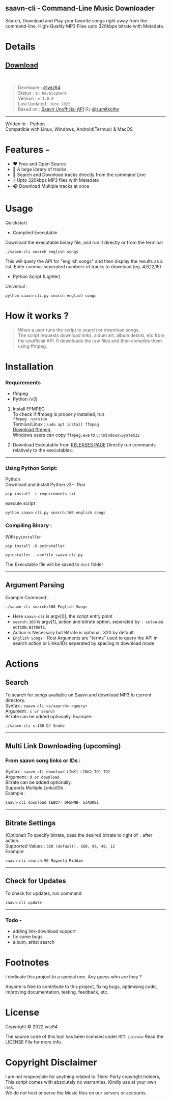 ## saavn-cli - Command-Line Music Downloader

Search, Download and Play your favorite songs right away from the command-line. High-Quality MP3 Files upto 320kbps bitrate with Metadata.
# Details

## [Download](https://github.com/wiz64/saavn-cli/releases)
<br>

> Developer : [@wiz64](https://github.com/wiz64) <br>
> Status : `In Development`<br>
> Version : `v 1.0.0`<br>
> Last Updated : `June 2022`<br>
> Based on : [Saavn Unofficial API](https://github.com/sumitkolhe/jiosaavn-api) By [@sumitkolhe](https://github.com/sumitkolhe)
---
Written in - Python <br>
Compatible with Linux, Windows, Android(Termux) & MacOS

# Features -
- ❤️ Free and Open Source
- 📙 A large library of tracks
- 🚀 Search and Download tracks directly from the command Line
- 🎶 Upto 320kbps MP3 files with Metadata
- 🎧 Download Multiple tracks at once

# Usage
Quickstart
- Compiled Executable

Download the executable binary file, and run it directly or from the terminal 

```
./saavn-cli search english songs
```
This will query the API for "english songs" and then display the results as a list. Enter comma-seperated numbers of tracks to download (eg. 4,6,12,15)

- Python Script (Lighter)

Universal :
```
python saavn-cli.py search english songs
```

# How it works ?

>When a user runs the script to search or download songs,<br> The script requests download links, album art, album details, etc from the unofficial API. It downloads the raw files and then compiles them using ffmpeg.

# Installation
### Requirements

- ffmpeg
- Python (v3)

1) Install FFMPEG
<br>To check if ffmpeg is properly installed, run<br>
`ffmpeg -version`<br>
Termius/Linux : `sudo apt install ffmpeg`<br>
[Download ffmpeg](https://ffmpeg.org/download.html)<br>
Windows users can copy `ffmpeg.exe` to `C:\Windows\System32`

2) Download Executable from [RELEASES PAGE](https://github.com/wiz64/saavn-cli/releases/)
Directly run commands relatively to the executables.

---
### Using Python Script:

 Python<br>
   Download and install Python v3+. Run

   `pip install -r requirements.txt`

execute script :

`python saavn-cli.py search:160 english songs`

### Compiling Binary :
With `pyinstaller`

`pip install -U pyinstaller`

`pyinstaller --onefile saavn-cli.py`

The Executable file will be saved to `dist` folder
<hr>

## Argument Parsing
Example Command :
```
./saavn-cli search:160 English Songs
```
- Here `saavn-cli` is argv[0], the script entry point
- `search:160` is argv[1], action and bitrate option, seperated by `: colon` as `ACTION:BITRATE`.<br>
- Action is Necessary but Bitrate is optional, 320 by default.
- `English Songs` - Rest Arguments are "terms" used to query the API in search action or Links/IDs seperated by spacing in download mode
# Actions
## Search
To search for songs available on Saavn and download MP3 to current directory.<br>
Syntax : `saavn-cli <s/search> <query>`<br>
Argument : `s or search`<br>
Bitrate can be added optionally.
Example:
```
./saavn-cli s:160 DJ Snake
```
---

## Multi Link Downloading (upcoming)

### From saavn song links or IDs : <br>


  Syntax : `saavn-cli download LINK1 LINK2 ID1 ID2`<br>
  Argument : `d or download`<br>
  Bitrate can be added optionally.<br>
  Supports Multiple Links/IDs<br>
  Example :

```
saavn-cli download IEBQ7- DFEHNB- SJADKEi
```
---

## Bitrate Settings
(Optional) To specify bitrate, pass the desired bitrate to right of `:` after action. <br>
Supported Values : `320 (default), 160, 96, 48, 12`<br>
Example:
```
saavn-cli search:96 Magneta Riddim
```
---
## Check for Updates
To check for updates, run command
```
saavn-cli update
```

---


### Todo -
 - adding link-download support
 - fix some bugs
 - album, artist search
  
# Footnotes 
I dedicate this project to a special one. Any guess who are they ?

Anyone is free to contribute to this project, fixing bugs, optimising code, improving documentation, testing, feedback, etc.

# License
Copyright &copy; 2022 wiz64

The source code of this tool has been licensed under `MIT License` Read the LICENSE File for more info.

# Copyright Disclaimer
I am not responsible for anything related to Third-Party copyright holders, This script comes with absolutely no warranties. Kindly use at your own risk. <br>We do not host or serve the Music files on our servers or accounts.<br> 
